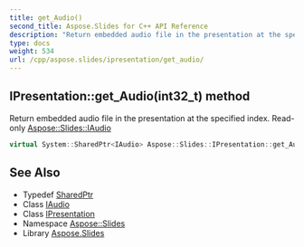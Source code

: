 ```yaml
---
title: get_Audio()
second_title: Aspose.Slides for C++ API Reference
description: "Return embedded audio file in the presentation at the specified index. Read-only Aspose::Slides::IAudio"
type: docs
weight: 534
url: /cpp/aspose.slides/ipresentation/get_audio/
---
```

## IPresentation::get_Audio(int32_t) method


Return embedded audio file in the presentation at the specified index. Read-only [Aspose::Slides::IAudio](../../iaudio/)

```cpp
virtual System::SharedPtr<IAudio> Aspose::Slides::IPresentation::get_Audio(int32_t index)=0
```

## See Also

* Typedef [SharedPtr](../../system/sharedptr/)
* Class [IAudio](../iaudio/)
* Class [IPresentation](./)
* Namespace [Aspose::Slides](../)
* Library [Aspose.Slides](../../)